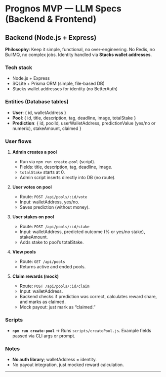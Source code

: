 # Prognos MVP — LLM Specs (Backend & Frontend)

## Backend (Node.js + Express)

**Philosophy**: Keep it simple, functional, no over-engineering. No Redis, no BullMQ, no complex jobs. Identity handled via **Stacks wallet addresses**.

### Tech stack

- Node.js + Express
- SQLite + Prisma ORM (simple, file-based DB)
- Stacks wallet addresses for identity (no BetterAuth)

### Entities (Database tables)

- **User**: { id, walletAddress }
- **Pool**: { id, title, description, tag, deadline, image, totalStake }
- **Prediction**: { id, poolId, userWalletAddress, predictionValue (yes/no or numeric), stakeAmount, claimed }

### User flows

1. **Admin creates a pool**

   - Run via `npm run create-pool` (script).
   - Fields: title, description, tag, deadline, image.
   - `totalStake` starts at 0.
   - Admin script inserts directly into DB (no route).

2. **User votes on pool**

   - Route: `POST /api/pools/:id/vote`
   - Input: walletAddress, yes/no.
   - Saves prediction (without money).

3. **User stakes on pool**

   - Route: `POST /api/pools/:id/stake`
   - Input: walletAddress, predicted outcome (% or yes/no stake), stakeAmount.
   - Adds stake to pool’s totalStake.

4. **View pools**

   - Route: `GET /api/pools`
   - Returns active and ended pools.

5. **Claim rewards (mock)**

   - Route: `POST /api/pools/:id/claim`
   - Input: walletAddress.
   - Backend checks if prediction was correct, calculates reward share, and marks as claimed.
   - Mock payout: just mark as “claimed.”

### Scripts

- **`npm run create-pool`** → Runs `scripts/createPool.js`.
  Example fields passed via CLI args or prompt.

### Notes

- **No auth library**; walletAddress = identity.
- No payout integration, just mocked reward calculation.

---
